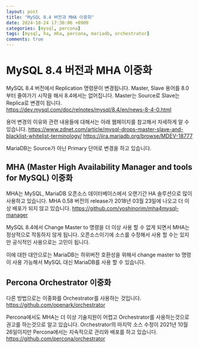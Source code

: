 ```yaml
---
layout: post
title: "MySQL 8.4 버전과 MHA 이중화"
date: 2024-10-24 17:30:06 +0900
categories: [mysql, percona]
tags: [mysql, ha, mha, percona, mariadb, orchestrator]
comments: true
---
```

# MySQL 8.4 버전과 MHA 이중화
MySQL 8.4 버전에서 Replication 명령문이 변경됩니다.
Master, Slave 용어를 8.0부터 줄여가기 시작을 해서 8.4에서는 없어집니다.
Master는 Source로 Slave는 Replica로 변경이 됩니다.
https://dev.mysql.com/doc/relnotes/mysql/8.4/en/news-8-4-0.html

용어 변경의 이유와 관련 내용들에 대해서는 아래 웹페이지를 참고해서 자세하게 알 수 있습니다.
https://www.zdnet.com/article/mysql-drops-master-slave-and-blacklist-whitelist-terminology/
https://jira.mariadb.org/browse/MDEV-18777

MariaDB는 Source가 아닌 Primary 단어로 변경을 하고 있습니다.

## MHA (Master High Availability Manager and tools for MySQL) 이중화
MHA는 MySQL, MariaDB 오픈소스 데이터베이스에서 오랜기간 HA 솔루션으로 많이 사용하고 있습니다.
MHA 0.58 버전의 release가 2018년 03월 23일에 나오고 더 이상 배포가 되지 않고 있습니다.
https://github.com/yoshinorim/mha4mysql-manager

MySQL 8.4에서 Change Master to 명령을 더 이상 사용 할 수 없게 되면서 MHA는 정상적으로 작동하지 않게 됩니다.
오픈소스이기에 소스를 수정해서 사용 할 수는 있지만 공식적인 사용으로는 고민이 됩니다.

이에 대한 대안으로는 MariaDB는 하위버전 호환성을 위해서 change master to 명령이 사용 가능해서 MySQL 대신 MariaDB를 사용 할 수 있습니다.

## Percona Orchestrator 이중화
다른 방법으로는 이중화를 Orchestrator를 사용하는 것입니다.
https://github.com/openark/orchestrator

Percona에서도 MHA는 더 이상 기술지원이 어렵고 Orchestrator를 사용하는것으로 권고를 하는것으로 알고 있습니다.
Orchestrator의 마지막 소스 수정이 2021년 10월 26일이지만 Percona에서는 지속적으로 관리와 배포를 하고 있습니다.
https://github.com/percona/orchestrator
